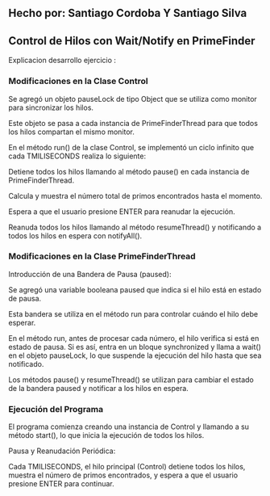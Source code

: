 ## Hecho por: Santiago Cordoba Y Santiago Silva

## Control de Hilos con Wait/Notify en PrimeFinder

Explicacion desarrollo ejercicio :


### Modificaciones en la Clase Control

Se agregó un objeto pauseLock de tipo Object que se utiliza como monitor para sincronizar los hilos.

Este objeto se pasa a cada instancia de PrimeFinderThread para que todos los hilos compartan el mismo monitor.

En el método run() de la clase Control, se implementó un ciclo infinito que cada TMILISECONDS realiza lo siguiente:

Detiene todos los hilos llamando al método pause() en cada instancia de PrimeFinderThread.

Calcula y muestra el número total de primos encontrados hasta el momento.

Espera a que el usuario presione ENTER para reanudar la ejecución.

Reanuda todos los hilos llamando al método resumeThread() y notificando a todos los hilos en espera con notifyAll().

### Modificaciones en la Clase PrimeFinderThread

Introducción de una Bandera de Pausa (paused):

Se agregó una variable booleana paused que indica si el hilo está en estado de pausa.

Esta bandera se utiliza en el método run para controlar cuándo el hilo debe esperar.

En el método run, antes de procesar cada número, el hilo verifica si está en estado de pausa. Si es así, entra en un bloque synchronized y llama a wait() en el objeto pauseLock, lo que suspende la ejecución del hilo hasta que sea notificado.

Los métodos pause() y resumeThread() se utilizan para cambiar el estado de la bandera paused y notificar a los hilos en espera.

### Ejecución del Programa

El programa comienza creando una instancia de Control y llamando a su método start(), lo que inicia la ejecución de todos los hilos.

Pausa y Reanudación Periódica:

Cada TMILISECONDS, el hilo principal (Control) detiene todos los hilos, muestra el número de primos encontrados, y espera a que el usuario presione ENTER para continuar.
